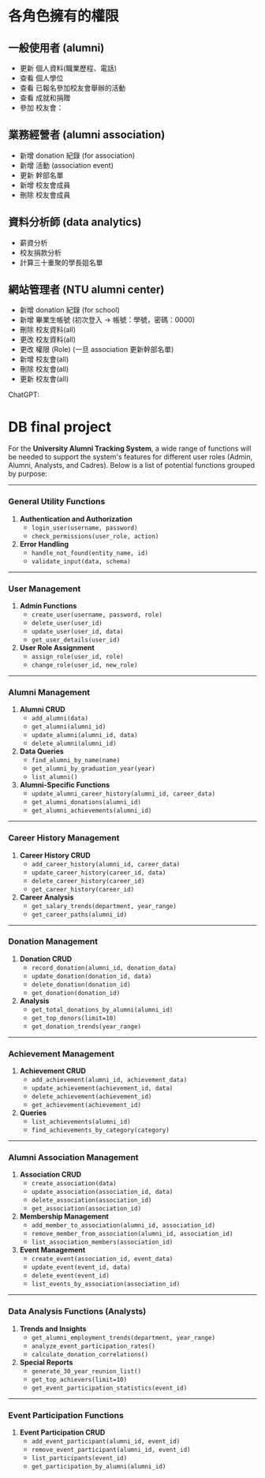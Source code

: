 # 各角色擁有的權限

## 一般使用者 (alumni)
* 更新 個人資料(職業歷程、電話)
* 查看 個人學位
* 查看 已報名參加校友會舉辦的活動
* 查看 成就和捐贈
* 參加 校友會：
## 業務經營者 (alumni association)
* 新增 donation 紀錄 (for association)
* 新增 活動 (association event)
* 更新 幹部名單
* 新增 校友會成員
* 刪除 校友會成員
## 資料分析師 (data analytics)
* 薪資分析
* 校友捐款分析
* 計算三十重聚的學長姐名單
## 網站管理者 (NTU alumni center)
* 新增 donation 紀錄 (for school)
* 新增 畢業生帳號 (初次登入 -> 帳號：學號，密碼：0000)
* 刪除 校友資料(all)
* 更改 校友資料(all)
* 更改 權限 (Role) (一旦 association 更新幹部名單)
* 新增 校友會(all)
* 刪除 校友會(all)
* 更新 校友會(all)

ChatGPT:
# DB final project

For the **University Alumni Tracking System**, a wide range of functions will be needed to support the system's features for different user roles (Admin, Alumni, Analysts, and Cadres). Below is a list of potential functions grouped by purpose:

---

### **General Utility Functions**

1. **Authentication and Authorization**
    - `login_user(username, password)`
    - `check_permissions(user_role, action)`
2. **Error Handling**
    - `handle_not_found(entity_name, id)`
    - `validate_input(data, schema)`

---

### **User Management**

1. **Admin Functions**
    - `create_user(username, password, role)`
    - `delete_user(user_id)`
    - `update_user(user_id, data)`
    - `get_user_details(user_id)`
2. **User Role Assignment**
    - `assign_role(user_id, role)`
    - `change_role(user_id, new_role)`

---

### **Alumni Management**

1. **Alumni CRUD**
    - `add_alumni(data)`
    - `get_alumni(alumni_id)`
    - `update_alumni(alumni_id, data)`
    - `delete_alumni(alumni_id)`
2. **Data Queries**
    - `find_alumni_by_name(name)`
    - `get_alumni_by_graduation_year(year)`
    - `list_alumni()`
3. **Alumni-Specific Functions**
    - `update_alumni_career_history(alumni_id, career_data)`
    - `get_alumni_donations(alumni_id)`
    - `get_alumni_achievements(alumni_id)`

---

### **Career History Management**

1. **Career History CRUD**
    - `add_career_history(alumni_id, career_data)`
    - `update_career_history(career_id, data)`
    - `delete_career_history(career_id)`
    - `get_career_history(career_id)`
2. **Career Analysis**
    - `get_salary_trends(department, year_range)`
    - `get_career_paths(alumni_id)`

---

### **Donation Management**

1. **Donation CRUD**
    - `record_donation(alumni_id, donation_data)`
    - `update_donation(donation_id, data)`
    - `delete_donation(donation_id)`
    - `get_donation(donation_id)`
2. **Analysis**
    - `get_total_donations_by_alumni(alumni_id)`
    - `get_top_donors(limit=10)`
    - `get_donation_trends(year_range)`

---

### **Achievement Management**

1. **Achievement CRUD**
    - `add_achievement(alumni_id, achievement_data)`
    - `update_achievement(achievement_id, data)`
    - `delete_achievement(achievement_id)`
    - `get_achievement(achievement_id)`
2. **Queries**
    - `list_achievements(alumni_id)`
    - `find_achievements_by_category(category)`

---

### **Alumni Association Management**

1. **Association CRUD**
    - `create_association(data)`
    - `update_association(association_id, data)`
    - `delete_association(association_id)`
    - `get_association(association_id)`
2. **Membership Management**
    - `add_member_to_association(alumni_id, association_id)`
    - `remove_member_from_association(alumni_id, association_id)`
    - `list_association_members(association_id)`
3. **Event Management**
    - `create_event(association_id, event_data)`
    - `update_event(event_id, data)`
    - `delete_event(event_id)`
    - `list_events_by_association(association_id)`

---

### **Data Analysis Functions (Analysts)**

1. **Trends and Insights**
    - `get_alumni_employment_trends(department, year_range)`
    - `analyze_event_participation_rates()`
    - `calculate_donation_correlations()`
2. **Special Reports**
    - `generate_30_year_reunion_list()`
    - `get_top_achievers(limit=10)`
    - `get_event_participation_statistics(event_id)`

---

### **Event Participation Functions**

1. **Event Participation CRUD**
    - `add_event_participant(alumni_id, event_id)`
    - `remove_event_participant(alumni_id, event_id)`
    - `list_participants(event_id)`
    - `get_participation_by_alumni(alumni_id)`
